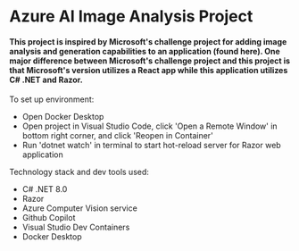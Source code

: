 # Azure AI Image Analysis Project

#### This project is inspired by Microsoft's challenge project for adding image analysis and generation capabilities to an application (found here). One major difference between Microsoft's challenge project and this project is that Microsoft's version utilizes a React app while this application utilizes C# .NET and Razor.

To set up environment: 
- Open Docker Desktop
- Open project in Visual Studio Code, click 'Open a Remote Window' in bottom right corner, and click 'Reopen in Container'
- Run 'dotnet watch' in terminal to start hot-reload server for Razor web application

Technology stack and dev tools used:
- C# .NET 8.0
- Razor
- Azure Computer Vision service
- Github Copilot
- Visual Studio Dev Containers
- Docker Desktop
